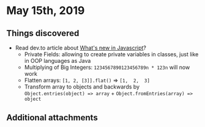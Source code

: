 # May 15th, 2019

## Things discovered

* Read dev.to article about [What's new in Javascript](https://dev.to/pjijin/what-s-new-in-javascript-3lgj)?
    * Private Fields: allowing to create private variables in classes, just like in OOP languages as Java
    * Multiplying of Big Integers: `1234567890123456789n * 123n` will now work
    * Flatten arrays: `[1, 2, [3]].flat()` => `[1,  2,  3]`
    * Transform array to  objects and backwards by `Object.entries(object) => array` + `Object.fromEntries(array) => object` 

## Additional attachments



